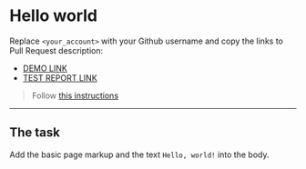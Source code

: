 # Hello world
Replace `<your_account>` with your Github username and copy the links to Pull Request description:
- [DEMO LINK](https://<sergeyglazgo>.github.io/layout_hello-world/)
- [TEST REPORT LINK](https://<sergeyglazgo>.github.io/layout_hello-world/report/html_report/)

> Follow [this instructions](https://github.com/mate-academy/layout_task-guideline#how-to-solve-the-layout-tasks-on-github)
___

## The task
Add the basic page markup and the text `Hello, world!` into the body.
